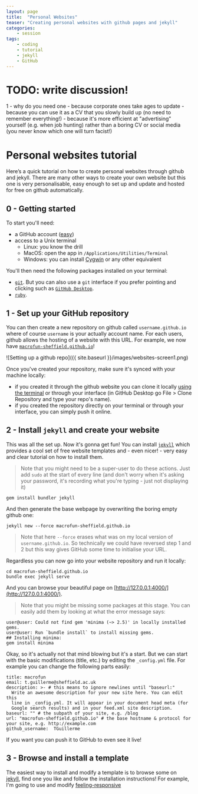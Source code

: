 ```yaml
---
layout: page
title:  "Personal Websites"
teaser: "Creating personal websites with github pages and jekyll"
categories:
    - session
tags:
    - coding
    - tutorial
    - jekyll
    - GitHub
---
```


# TODO: write discussion!

1 - why do you need one
    - because corporate ones take ages to update
    - because you can use it as a CV that you slowly build up (no need to remember everything!)
    - because it's more efficient at "advertising" yourself (e.g. when job hunting) rather than a boring CV or social media (you never know which one will turn facist!)

# Personal websites tutorial

Here’s a quick tutorial on how to create personal websites through github and jekyll. There are many other ways to create your own website but this one is very personalisable, easy enough to set up and update and hosted for free on github automatically.

## 0 - Getting started

To start you'll need:

 * a GitHub account ([easy](https://github.com/signup))
 * access to a Unix terminal
    * Linux: you know the drill
    * MacOS: open the app in `/Applications/Utilities/Terminal`
    * Windows: you can install [Cygwin](https://cygwin.com/) or any other equivalent 

You'll then need the following packages installed on your terminal:

 * [`git`](https://git-scm.com/book/en/v2/Getting-Started-Installing-Git). But you can also use a `git` interface if you prefer pointing and clicking such as [`GitHub Desktop`](https://desktop.github.com/).
 * [`ruby`](https://www.ruby-lang.org/en/documentation/installation/).

## 1 - Set up your GitHub repository

You can then create a new repository on github called `username.github.io` where of course `username` is your actually account name.
For each users, github allows the hosting of a website with this URL.
For example, we now have [`macrofun-sheffield.github.io`](macrofun-sheffield.github.io)!

![Setting up a github repo]({{ site.baseurl }}/images/websites-screen1.png)

Once you've created your repository, make sure it's synced with your machine locally: 
 * if you created it through the github website you can clone it locally [using the terminal](https://docs.github.com/en/repositories/creating-and-managing-repositories/cloning-a-repository) or through your interface (in GitHub Desktop go File > Clone Repository and type your repo's name).
 * if you created the repository directly on your terminal or through your interface, you can simply push it online.

## 2 - Install `jekyll` and create your website

This was all the set up. Now it's gonna get fun!
You can install [`jekyll`](https://jekyllrb.com/) which provides a cool set of free website templates and - even nicer! - very easy and clear tutorial on how to install them.

> Note that you might need to be a super-user to do these actions. Just add `sudo` at the start of every line (and don't worry when it's asking your password, it's recording what you're typing - just not displaying it)

```
gem install bundler jekyll
```

And then generate the base webpage by overwriting the boring empty github one:

```
jekyll new --force macrofun-sheffield.github.io
```

> Note that here `--force` erases what was on my local version of `username.github.io`. So technically we could have reversed step 1 and 2 but this way gives GitHub some time to initialise your URL.

Regardless you can now go into your website repository and run it locally:

```
cd macrofun-sheffield.github.io
bundle exec jekyll serve
```

And you can browse your beautiful page on [http://127.0.0.1:4000/](http://127.0.0.1:4000/).

> Note that you might be missing some packages at this stage. You can easily add them by looking at what the error message says:

```
user@user: Could not find gem 'minima (~> 2.5)' in locally installed gems.
user@user: Run `bundle install` to install missing gems.
## Installing minima:
gem install minima
```

Okay, so it's actually not that mind blowing but it's a start. 
But we can start with the basic modifications (title, etc.) by editing the `_config.yml` file.
For example you can change the following parts easily:

```
title: macrofun
email: t.guillerme@sheffield.ac.uk
description: >- # this means to ignore newlines until "baseurl:"
  Write an awesome description for your new site here. You can edit this
  line in _config.yml. It will appear in your document head meta (for
  Google search results) and in your feed.xml site description.
baseurl: "" # the subpath of your site, e.g. /blog
url: "macrofun-sheffield.github.io" # the base hostname & protocol for your site, e.g. http://example.com
github_username:  TGuillerme
```

If you want you can push it to GitHub to even see it live!
 
## 3 - Browse and install a template

The easiest way to install and modify a template is to browse some on [jekyll](https://jekyllthemes.io/free), find one you like and follow the installation instructions!
For example, I'm going to use and modify [feeling-responsive](https://phlow.github.io/feeling-responsive/)